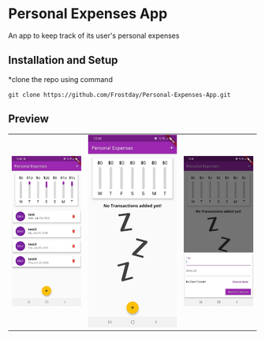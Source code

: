 # Personal Expenses App

An app to keep track of its user's personal expenses

## Installation and Setup

*clone the repo using command
```
git clone https://github.com/Frostday/Personal-Expenses-App.git
```

## Preview
|                           | 	                      |                         |
|:--------------------------|:------------------------|:------------------------|
|![](assets/images/1.jpeg)  |![](assets/images/3.jpeg)|![](assets/images/2.jpeg)|
